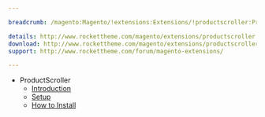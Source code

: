 ```yaml
---

breadcrumb: /magento:Magento/!extensions:Extensions/!productscroller:ProductScroller

details: http://www.rockettheme.com/magento/extensions/productscroller
download: http://www.rockettheme.com/magento/extensions/productscroller/modal/downloads
support: http://www.rockettheme.com/forum/magento-extensions/

---
```


* ProductScroller
    * [Introduction](INDEX.md)
    * [Setup](INDEX.md#setup)
    * [How to Install](INDEX.md#how-to-install)